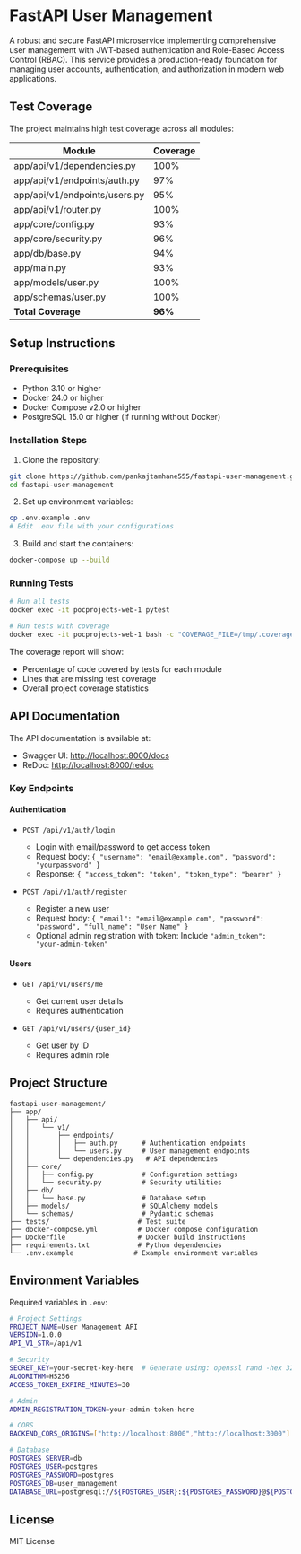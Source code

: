 # FastAPI User Management

A robust and secure FastAPI microservice implementing comprehensive user management with JWT-based authentication and Role-Based Access Control (RBAC). This service provides a production-ready foundation for managing user accounts, authentication, and authorization in modern web applications.

## Test Coverage

The project maintains high test coverage across all modules:

| Module                      | Coverage |
|----------------------------|----------|
| app/api/v1/dependencies.py | 100%     |
| app/api/v1/endpoints/auth.py| 97%      |
| app/api/v1/endpoints/users.py| 95%      |
| app/api/v1/router.py       | 100%     |
| app/core/config.py         | 93%      |
| app/core/security.py       | 96%      |
| app/db/base.py            | 94%      |
| app/main.py               | 93%      |
| app/models/user.py        | 100%     |
| app/schemas/user.py       | 100%     |
| **Total Coverage**        | **96%**  |

## Setup Instructions

### Prerequisites

- Python 3.10 or higher
- Docker 24.0 or higher
- Docker Compose v2.0 or higher
- PostgreSQL 15.0 or higher (if running without Docker)

### Installation Steps

1. Clone the repository:
```bash
git clone https://github.com/pankajtamhane555/fastapi-user-management.git
cd fastapi-user-management
```
2. Set up environment variables:
```bash
cp .env.example .env
# Edit .env file with your configurations
```
3. Build and start the containers:
```bash
docker-compose up --build
```

### Running Tests
```bash
# Run all tests
docker exec -it pocprojects-web-1 pytest

# Run tests with coverage
docker exec -it pocprojects-web-1 bash -c "COVERAGE_FILE=/tmp/.coverage pytest --cov=app --cov-report=term-missing"
```
The coverage report will show:
- Percentage of code covered by tests for each module
- Lines that are missing test coverage
- Overall project coverage statistics

## API Documentation

The API documentation is available at:
- Swagger UI: [http://localhost:8000/docs](http://localhost:8000/docs)
- ReDoc: [http://localhost:8000/redoc](http://localhost:8000/redoc)

### Key Endpoints

#### Authentication

- `POST /api/v1/auth/login`
  - Login with email/password to get access token
  - Request body: `{ "username": "email@example.com", "password": "yourpassword" }`
  - Response: `{ "access_token": "token", "token_type": "bearer" }`

- `POST /api/v1/auth/register`
  - Register a new user
  - Request body: `{ "email": "email@example.com", "password": "password", "full_name": "User Name" }`
  - Optional admin registration with token: Include `"admin_token": "your-admin-token"`

#### Users

- `GET /api/v1/users/me`
  - Get current user details
  - Requires authentication

- `GET /api/v1/users/{user_id}`
  - Get user by ID
  - Requires admin role

## Project Structure
```plaintext
fastapi-user-management/
├── app/
│   ├── api/
│   │   └── v1/
│   │       ├── endpoints/
│   │       │   ├── auth.py      # Authentication endpoints
│   │       │   └── users.py     # User management endpoints
│   │       └── dependencies.py   # API dependencies
│   ├── core/
│   │   ├── config.py            # Configuration settings
│   │   └── security.py          # Security utilities
│   ├── db/
│   │   └── base.py              # Database setup
│   ├── models/                  # SQLAlchemy models
│   └── schemas/                 # Pydantic schemas
├── tests/                      # Test suite
├── docker-compose.yml          # Docker compose configuration
├── Dockerfile                  # Docker build instructions
├── requirements.txt            # Python dependencies
└── .env.example               # Example environment variables
```

## Environment Variables

Required variables in `.env`:
```bash
# Project Settings
PROJECT_NAME=User Management API
VERSION=1.0.0
API_V1_STR=/api/v1

# Security
SECRET_KEY=your-secret-key-here  # Generate using: openssl rand -hex 32
ALGORITHM=HS256
ACCESS_TOKEN_EXPIRE_MINUTES=30

# Admin
ADMIN_REGISTRATION_TOKEN=your-admin-token-here

# CORS
BACKEND_CORS_ORIGINS=["http://localhost:8000","http://localhost:3000"]

# Database
POSTGRES_SERVER=db
POSTGRES_USER=postgres
POSTGRES_PASSWORD=postgres
POSTGRES_DB=user_management
DATABASE_URL=postgresql://${POSTGRES_USER}:${POSTGRES_PASSWORD}@${POSTGRES_SERVER}:5432/${POSTGRES_DB}
```

## License

MIT License

